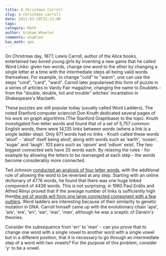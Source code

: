 ```yaml
---
title: A Christmas Carroll
slug: a-christmas-carroll
date: 2011-03-29T22:11:00
tags: 
category: Math
author: Graham Wheeler
comments: enabled
has_math: yes
---
```


On Christmas day, 1877, Lewis Carroll, author of the Alice books,
entertained two bored young girls by inventing a new game that he called
Word Links: given two words, change one word to the other by changing a
single letter at a time with the intermediate steps all being valid
words themselves. For example, to change "cold" to "warm", one can use
the steps "cord", "card", "ward". Carroll later popularised this form of
puzzle in a series of articles in Vanity Fair magazine, changing the
name to Doublets - from the "double, double, toil and trouble" witches'
incantation in Shakespeare's Macbeth.
<!-- TEASER_END -->

These puzzles are still popular today (usually called Word Ladders). The
noted Stanford computer sciencist Don Knuth dedicated several pages of
his work on graph algorithms (The Stanford Graphbase) to the topic.
Knuth investigated five-letter words and found that of a set of 5,757
common English words, there were 14,135 links between words (where a
link is a single ladder step). Only 671 words had no links - Knuth
called these words 'aloof' - 'aloof' itself being aloof, along with
words such as 'earth', 'ocean', 'sugar' and 'laugh'. 103 pairs such as
'opium' and 'odium' exist. The two biggest connected sets have 25 words
each. By relaxing the rules - for example by allowing the letters to be
rearranged at each step - the words become considerably more connected.

Ted Johnson [conducted an analysis of four letter
words](//users.rcn.com/ted.johnson/fourletter.htm), with the additional
rule of allowing the word to be reversed at any step. Starting with an
online dictionary of 4776 words, he found that there was one huge linked
component of 4436 words. This is not surprising; in 1960 Paul Erdős and
Alfred Rényi proved that if the average number of links is sufficiently
high then[the set of words will form one large connected component with
a few outliers](http://en.wikipedia.org/wiki/Erdős–Rényi_model).
Word ladders are interesting because of their similarity to genetic
mutation in DNA. Carroll himself came up with the evolutionary chain
'ape', 'are', 'ere', 'err', 'ear', 'mar', 'man', although he was a
sceptic of Darwin's theories.

Consider the subsequence from 'err' to 'man' - can you prove that to
change one word with a single vowel to another word with a single vowel
but in a different position, that it is necessary to go through an
intermediate step of a word with two vowels? For the purpose of this
problem, consider 'y' to be a vowel.
